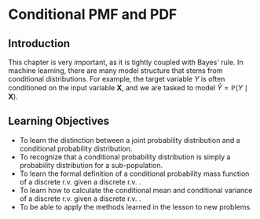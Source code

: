 # Conditional PMF and PDF

## Introduction

This chapter is very important, as it is tightly coupled with Bayes' rule. In machine learning,
there are many model structure that stems from conditional distributions. For example, the target 
variable $Y$ is often conditioned on the input variable $\mathbf{X}$, and we are tasked to model
$\hat{Y}=\mathbb{P}(Y \mid \mathbf{X})$. 

## Learning Objectives

- To learn the distinction between a joint probability distribution and a conditional probability distribution.
- To recognize that a conditional probability distribution is simply a probability distribution for a sub-population.
- To learn the formal definition of a conditional probability mass function of a discrete r.v.  given a discrete r.v. .
- To learn how to calculate the conditional mean and conditional variance of a discrete r.v.  given a discrete r.v. .
- To be able to apply the methods learned in the lesson to new problems.